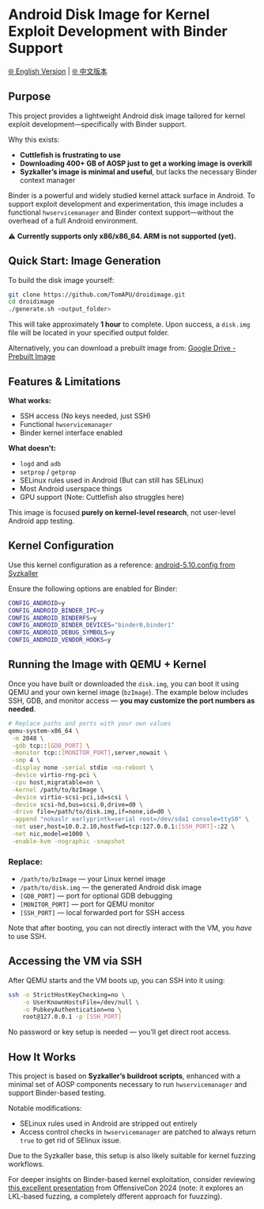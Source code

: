 # Android Disk Image for Kernel Exploit Development with Binder Support
[🌐 English Version](README.md) | [🌐 中文版本](README_CN.md)

## Purpose

This project provides a lightweight Android disk image tailored for kernel exploit development—specifically with Binder support.

Why this exists:

* **Cuttlefish is frustrating to use**
* **Downloading 400+ GB of AOSP just to get a working image is overkill**
* **Syzkaller’s image is minimal and useful**, but lacks the necessary Binder context manager

Binder is a powerful and widely studied kernel attack surface in Android. To support exploit development and experimentation, this image includes a functional `hwservicemanager` and Binder context support—without the overhead of a full Android environment.

⚠️ **Currently supports only x86/x86\_64. ARM is not supported (yet).**

## Quick Start: Image Generation

To build the disk image yourself:

```bash
git clone https://github.com/TomAPU/droidimage.git
cd droidimage
./generate.sh <output_folder>
```

This will take approximately **1 hour** to complete. Upon success, a `disk.img` file will be located in your specified output folder.

Alternatively, you can download a prebuilt image from:
[Google Drive - Prebuilt Image](https://drive.google.com/file/d/1a9d4rWA3IuHUUBee1wvvtsV6w4cghTAP/view?usp=sharing)

## Features & Limitations

**What works:**

* SSH access (No keys needed, just SSH)
* Functional `hwservicemanager`
* Binder kernel interface enabled

**What doesn't:**

* `logd` and `adb`
* `setprop` / `getprop`
* SELinux rules used in Android  (But can still has SELinux)
* Most Android userspace things
* GPU support (Note: Cuttlefish also struggles here)

This image is focused **purely on kernel-level research**, not user-level Android app testing.

## Kernel Configuration

Use this kernel configuration as a reference:
[android-5.10.config from Syzkaller](https://github.com/google/syzkaller/blob/master/dashboard/config/linux/android-5.10.config)

Ensure the following options are enabled for Binder:

```bash
CONFIG_ANDROID=y
CONFIG_ANDROID_BINDER_IPC=y
CONFIG_ANDROID_BINDERFS=y
CONFIG_ANDROID_BINDER_DEVICES="binder0,binder1"
CONFIG_ANDROID_DEBUG_SYMBOLS=y
CONFIG_ANDROID_VENDOR_HOOKS=y
```

## Running the Image with QEMU + Kernel

Once you have built or downloaded the `disk.img`, you can boot it using QEMU and your own kernel image (`bzImage`). The example below includes SSH, GDB, and monitor access — **you may customize the port numbers as needed**.

```bash
# Replace paths and ports with your own values
qemu-system-x86_64 \
 -m 2048 \
 -gdb tcp::[GDB_PORT] \
 -monitor tcp::[MONITOR_PORT],server,nowait \
 -smp 4 \
 -display none -serial stdio -no-reboot \
 -device virtio-rng-pci \
 -cpu host,migratable=on \
 -kernel /path/to/bzImage \
 -device virtio-scsi-pci,id=scsi \
 -device scsi-hd,bus=scsi.0,drive=d0 \
 -drive file=/path/to/disk.img,if=none,id=d0 \
 -append "nokaslr earlyprintk=serial root=/dev/sda1 console=ttyS0" \
 -net user,host=10.0.2.10,hostfwd=tcp:127.0.0.1:[SSH_PORT]-:22 \
 -net nic,model=e1000 \
 -enable-kvm -nographic -snapshot
```

### Replace:

* `/path/to/bzImage` — your Linux kernel image
* `/path/to/disk.img` — the generated Android disk image
* `[GDB_PORT]` — port for optional GDB debugging
* `[MONITOR_PORT]` — port for QEMU monitor
* `[SSH_PORT]` — local forwarded port for SSH access

Note that after booting, you can not directly interact with the VM, you *have* to use SSH.


## Accessing the VM via SSH

After QEMU starts and the VM boots up, you can SSH into it using:

```bash
ssh -o StrictHostKeyChecking=no \
    -o UserKnownHostsFile=/dev/null \
    -o PubkeyAuthentication=no \
    root@127.0.0.1 -p [SSH_PORT]
```

No password or key setup is needed — you’ll get direct root access.

## How It Works

This project is based on **Syzkaller’s buildroot scripts**, enhanced with a minimal set of AOSP components necessary to run `hwservicemanager` and support Binder-based testing.

Notable modifications:

* SELinux rules used in Android are stripped out entirely
* Access control checks in `hwservicemanager` are patched to always return `true` to get rid of SElinux issue.

Due to the Syzkaller base, this setup is also likely suitable for kernel fuzzing workflows.

For deeper insights on Binder-based kernel exploitation, consider reviewing [this excellent presentation](https://androidoffsec.withgoogle.com/slides/offensivecon_24_binder.pdf) from OffensiveCon 2024 (note: it explores an LKL-based fuzzing, a completely dfferent approach for fuuzzing).

